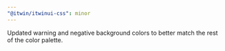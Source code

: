 ```yaml
---
"@itwin/itwinui-css": minor
---
```


Updated warning and negative background colors to better match the rest of the color palette.
